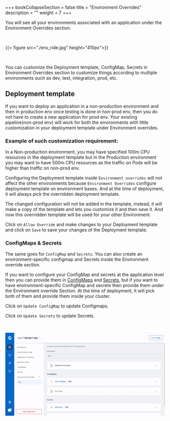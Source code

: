 +++
bookCollapseSection = false
title = "Environment Overrides"
description = ""
weight = 7
+++


You will see all your environments associated with an application under the Environment Overrides section.

&nbsp;&nbsp;


{{< figure src="./env_ride.jpg" height="410px">}}

&nbsp;&nbsp;


You can customize the Deployment template, ConfigMap, Secrets in Environment Overrides section to customize things according to multiple environments such as dev, test, integration, prod, etc.

## Deployment template

If you want to deploy an application in a non-production environment and then in production env once testing is done in non-prod env, then you do not have to create a new application for prod env. Your existing pipeline(non-prod env) will work for both the environments with little customization in your deployment template under Environment overrides.

### Example of such customization requirement:

In a Non-production environment, you may have specified 100m CPU resources in the deployment template but in the Production environment you may want to have 500m CPU resources as the traffic on Pods will be higher than traffic on non-prod env.

Configuring the Deployment template inside `Environment overrides` will not affect the other environments because `Environment Overrides` configure deployment template on environment bases. And at the time of deployment, it will always pick the overridden deployment template.

The changed configuration will not be added in the template, instead, it will make a copy of the template and lets you customize it and then save it. And now this overridden template will be used for your other Environment.

Click on `Allow Override` and make changes to your Deployment template and click on `Save` to save your changes of the Deployment template.

### ConfigMaps & Secrets

The same goes for `ConfigMap` and `Secrets`. You can also create an environment-specific configmap and Secrets inside the Environment override section.

If you want to configure your ConfigMap and secrets at the application level then you can provide them in [ConfigMaps](/creating_application/config_maps/) and [Secrets](/creating_application/secrets/), but if you want to have environment-specific ConfigMap and secrets then provide them under the Environment override Section. At the time of deployment, it will pick both of them and provide them inside your cluster.

Click on `Update ConfigMap` to update Configmaps.

Click on `Update Secrets` to update Secrets.


&nbsp;&nbsp;

![Environment Overrides](../../arora4.gif "Environment Overrides")
